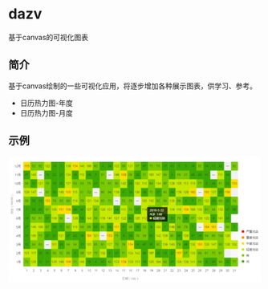 # dazv
基于canvas的可视化图表

## 简介

基于canvas绘制的一些可视化应用，将逐步增加各种展示图表，供学习、参考。

* 日历热力图-年度
* 日历热力图-月度

## 示例
<a href="https://github.com/chengquan223">
    <img style="vertical-align: top;" src="./asset/canvas-calendar.png?raw=true" alt="logo">
</a>